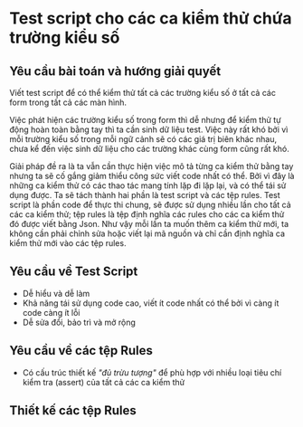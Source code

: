# Test script cho các ca kiểm thử chứa trường kiểu số

## Yêu cầu bài toán và hướng giải quyết
Viết test script để có thể kiểm thử tất cả các trường kiểu số ở tất cả các form trong tất cả các màn hình.

Việc phát hiện các trường kiểu số trong form thì dễ nhưng để kiểm thử tự động hoàn toàn bằng tay thì ta cần sinh dữ liệu
test. Việc này rất khó bởi vì mỗi trường kiểu số trong mỗi ngữ cảnh sẽ có các giá trị biên khác nhau, chưa kể đến việc sinh dữ 
liệu cho các trường khác cùng form cũng rất khó.
 
Giải pháp đề ra là ta vẫn cần thực hiện việc mô tả từng ca kiểm thử bằng tay nhưng ta sẽ cố gắng giảm thiểu công sức viết 
code nhất có thể. Bởi vì đây là những ca kiểm thử có các thao tác mang tính lặp đi lặp lại, và có thể tái sử dụng được. 
Ta sẽ tách thành hai phần là test script và các tệp rules. Test script là phần code để thực thi chung, sẽ được sử dụng
nhiều lần cho tất cả các ca kiểm thử; tệp rules là tệp định nghĩa các rules cho các ca kiểm thử đó được viết bằng Json. 
Như vậy mỗi lần ta muốn thêm ca kiểm thử mới, ta không cần phải chỉnh sửa hoặc viết lại mã nguồn và chỉ cần định nghĩa
ca kiểm thử mới vào các tệp rules.   


## Yêu cầu về Test Script
- Dễ hiểu và dễ làm
- Khả năng tái sử dụng code cao, viết ít code nhất có thể bởi vì càng ít code càng ít lỗi
- Dễ sửa đổi, bảo trì và mở rộng

## Yêu cầu về các tệp Rules
- Có cấu trúc thiết kế *"đủ trừu tượng"* để phù hợp với nhiều loại tiêu chí kiểm tra (assert) của tất cả các ca kiểm thử

## Thiết kế các tệp Rules
